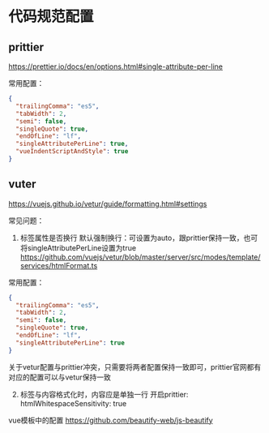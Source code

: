 # 代码规范配置

## prittier
https://prettier.io/docs/en/options.html#single-attribute-per-line

常用配置：
```json
{
  "trailingComma": "es5",
  "tabWidth": 2,
  "semi": false,
  "singleQuote": true,
  "endOfLine": "lf",
  "singleAttributePerLine": true,
  "vueIndentScriptAndStyle": true
}
```

## vuter
https://vuejs.github.io/vetur/guide/formatting.html#settings

常见问题：
1. 标签属性是否换行
默认强制换行：可设置为auto，跟prittier保持一致，也可将singleAttributePerLine设置为true
https://github.com/vuejs/vetur/blob/master/server/src/modes/template/services/htmlFormat.ts

常用配置：
```json
{
  "trailingComma": "es5",
  "tabWidth": 2,
  "semi": false,
  "singleQuote": true,
  "endOfLine": "lf",
  "singleAttributePerLine": true
}
```

关于vetur配置与prittier冲突，只需要将两者配置保持一致即可，prittier官网都有对应的配置可以与vetur保持一致

2. 标签与内容格式化时，内容应是单独一行
开启prittier:
 htmlWhitespaceSensitivity: true


vue模板中的配置
https://github.com/beautify-web/js-beautify